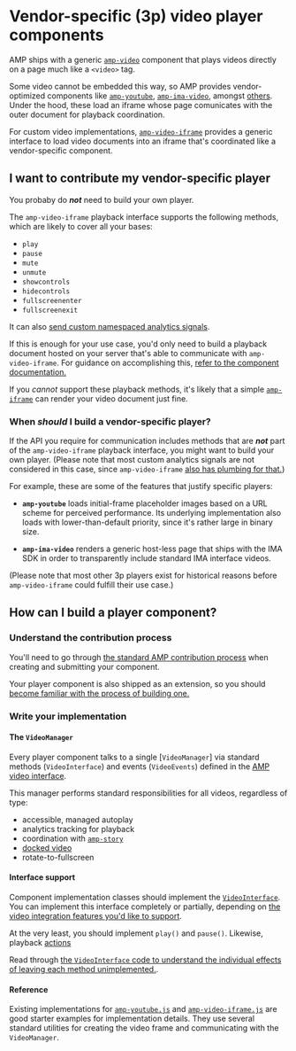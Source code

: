 # Vendor-specific (3p) video player components

AMP ships with a generic [`amp-video`](https://go.amp.dev/c/amp-video) component that plays videos directly on a page much like a `<video>` tag.

Some video cannot be embedded this way, so AMP provides vendor-optimized components like [`amp-youtube`](https://go.amp.dev/c/amp-youtube),
[`amp-ima-video`](https://go.amp.dev/c/amp-ima-video), amongst [others](./amp-video-interface.md).
Under the hood, these load an iframe whose page comunicates with the outer document for playback coordination.

For custom video implementations, [`amp-video-iframe`](https://go.amp.dev/c/amp-video-iframe) provides a generic interface to load video documents into an iframe that's coordinated
like a vendor-specific component.

## I want to contribute my vendor-specific player

You probaby do **_not_** need to build your own player.

The `amp-video-iframe` playback interface supports the following methods, which are likely to cover all your bases:

- `play`
- `pause`
- `mute`
- `unmute`
- `showcontrols`
- `hidecontrols`
- `fullscreenenter`
- `fullscreenexit`

It can also [send custom namespaced analytics signals](<https://amp.dev/documentation/components/amp-video-iframe/#postanalyticsevent(eventtype[,-vars])>).

If this is enough for your use case, you'd only need to build a playback document hosted on your server that's able to communicate with `amp-video-iframe`.
For guidance on accomplishing this, [refer to the component documentation.](https://go.amp.dev/c/amp-video-iframe)

If you _cannot_ support these playback methods, it's likely that a simple [`amp-iframe`](https://go.amp.dev/c/amp-iframe)
can render your video document just fine.

### When _should_ I build a vendor-specific player?

If the API you require for communication includes methods that are **_not_** part of the `amp-video-iframe` playback interface,
you might want to build your own player. (Please note that most custom analytics signals are not considered in this case,
since `amp-video-iframe` [also has plumbing for that.](<https://amp.dev/documentation/components/amp-video-iframe/#postanalyticsevent(eventtype[,-vars])>))

For example, these are some of the features that justify specific players:

- **`amp-youtube`** loads initial-frame placeholder images based on a URL scheme for perceived performance.
  Its underlying implementation also loads with lower-than-default priority, since it's rather large in binary size.

- **`amp-ima-video`** renders a generic host-less page that ships with the IMA SDK in order to transparently include
  standard IMA interface videos.

(Please note that most other 3p players exist for historical reasons before `amp-video-iframe` could fulfill their use case.)

## How can I build a player component?

### Understand the contribution process

You'll need to go through [the standard AMP contribution process](../CONTRIBUTING.md) when creating and submitting
your component.

Your player component is also shipped as an extension, so you should [become familiar with the process of building one.](https://github.com/ampproject/amphtml/blob/master/contributing/building-an-amp-extension.md)

### Write your implementation

#### The `VideoManager`

Every player component talks to a single [`VideoManager`] via standard methods (`VideoInterface`) and events (`VideoEvents`) defined in the [AMP video interface](../video-interface.js).

This manager performs standard responsibilities for all videos, regardless of type:

- accessible, managed autoplay
- analytics tracking for playback
- coordination with [`amp-story`](https://go.amp.dev/c/amp-youtube)
- [docked video](https://go.amp.dev/c/amp-video-docking/)
- rotate-to-fullscreen

#### Interface support

Component implementation classes should implement the [`VideoInterface`](../src/video-interface.js).
You can implement this interface completely or partially, depending on [the video integration features you'd like to support](./amp-video-interface.js).

At the very least, you should implement `play()` and `pause()`. Likewise, playback
[actions](https://amp.dev/documentation/guides-and-tutorials/learn/amp-actions-and-events/)

Read through [the `VideoInterface` code to understand the individual effects of leaving each method unimplemented.](../src/video-interface.js).

#### Reference

Existing implementations for [`amp-youtube.js`](../extensions/amp-youtube/0.1/amp-youtube.js) and [`amp-video-iframe.js`](../extensions/amp-youtube/0.1/amp-video-iframe.js) are good starter examples for implementation details. They use several standard utilities for creating the video frame and communicating with the `VideoManager`.
